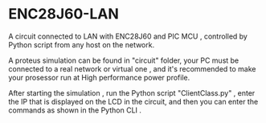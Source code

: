 # ENC28J60-LAN
A circuit connected to LAN with ENC28J60 and PIC MCU , controlled by Python script from any host on the network.

A proteus simulation can be found in "circuit" folder, your PC must be connected to a real network or virtual one , and it's recommended to make your prosessor run at High performance power profile.

After starting the simulation , run the Python script "ClientClass.py" , enter the IP that is displayed on the LCD in the circuit, and then you can enter the commands as shown in the Python CLI .
